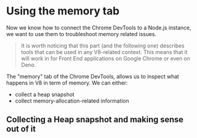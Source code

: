 # Using the memory tab

Now we know how to connect the Chrome DevTools to a Node.js instance, we want to
use them to troubleshoot memory related issues.

> It is worth noticing that this part (and the following one) describes tools
that can be used in any V8-related context. This means that it will work in for
Front End applications on Google Chrome or even on Deno.

The "memory" tab of the Chrome DevTools, allows us to inspect what happens in
V8 in term of memory. We can either:
* collect a heap snapshot
* collect memory-allocation-related information

## Collecting a Heap snapshot and making sense out of it


 
